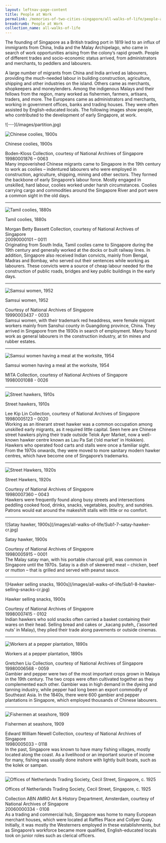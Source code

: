 ```yaml
---
layout: leftnav-page-content
title: People at Work
permalink: /memories-of-two-cities-singapore/all-walks-of-life/people-at-work/
breadcrumb: People at Work
collection_name: all-walks-of-life
---
```

The founding of Singapore as a British trading port in 1819 led to an influx of immigrants from China, India and the Malay Archipelago, who came in search of work opportunities arising from the colony’s rapid growth. People of different trades and socio-economic status arrived, from administrators and merchants, to peddlers and labourers.

A large number of migrants from China and India arrived as labourers, providing the much-needed labour in building construction, agriculture, shipping and other industries on the island. Others came as merchants, shopkeepers and moneylenders. Among the indigenous Malays and their fellows from the region, many worked as fishermen, farmers, artisans, traders, and more. The Europeans came as administrators and merchants, working in government offices, banks and trading houses. They were often assisted by English-educated locals. The following images show people, who contributed to the development of early Singapore, at work. 

<p></p>
![---](/images/partition.jpg)

![Chinese coolies, 1900s](/images/all-walks-of-life/Sub1-1-chinese-coolies.jpg)
<div class="custom-caption">
<div><p>Chinese coolies, 1900s</p></div>
<div>Boden-Kloss Collection, courtesy of National Archives of Singapore</div>
<div>19980001876 – 0063</div>
</div>
Many impoverished Chinese migrants came to Singapore in the 19th century to work as coolies – indentured labourers who were employed in construction, agriculture, shipping, mining and other sectors. They formed the backbone of early Singapore’s labour force. Mostly engaged in unskilled, hard labour, coolies worked under harsh circumstances. Coolies carrying cargo and commodities around the Singapore River and port were a common sight in the old days. 
<p></p>
<p></p>
<hr>

![Tamil coolies, 1880s](/images/all-walks-of-life/Sub1-2-tamil-coolies-cr.jpg)
<div class="custom-caption">
<div><p>Tamil coolies, 1880s</p></div>
<div>Morgan Betty Bassett Collection, courtesy of National Archives of Singapore </div>
<div>20090000101 – 0011</div>
</div>
Originating from South India, Tamil coolies came to Singapore during the 19th century and generally worked at the docks or built railway lines. In addition, Singapore also received Indian convicts, mainly from Bengal, Madras and Bombay, who served out their sentences while working as labourers. These convicts were a source of cheap labour needed for the construction of public roads, bridges and key public buildings in the early days.
<p></p>
<p></p>
<hr>

![Samsui women, 1952](/images/all-walks-of-life/Sub1-3-samsui-women.jpg)
<div class="custom-caption">
<div><p>Samsui women, 1952</p></div>
<div>Courtesy of National Archives of Singapore</div>
<div>19990003437 - 0033</div>
</div>
Samsui women, with their trademark red headdress, were female migrant workers mainly from Sanshui county in Guangdong province, China. They arrived in Singapore from the 1930s in search of employment. Many found work as general labourers in the construction industry, at tin mines and rubber estates.
<p></p>
<p></p>
<hr>


![Samsui women having a meal at the worksite, 1954](/images/all-walks-of-life/Sub1-4-samsui-women-having-a-meal.jpg)
<div class="custom-caption">
<div><p>Samsui women having a meal at the worksite, 1954</p></div>
<div>MITA Collection, courtesy of National Archives of Singapore</div>
<div>19980001088 - 0026</div>
</div>
<p></p>
<p></p>
<hr>

![Street hawkers, 1910s](/images/all-walks-of-life/Sub1-5-street-hawkers-cr.jpg)
<div class="custom-caption">
<div><p>Street hawkers, 1910s</p></div>
<div>Lee Kip Lin Collection, courtesy of National Archives of Singapore</div>
<div>19980005123 – 0020</div>
</div>
Working as an itinerant street hawker was a common occupation among unskilled early migrants, as it required little capital. Seen here are Chinese street hawkers plying their trade outside Telok Ayer Market, now a well-known hawker centre known as Lau Pa Sat (‘old market’ in Hokkien). Hawkers who operated food carts and stalls were once a familiar sight. From the 1970s onwards, they were moved to more sanitary modern hawker centres, which have become one of Singapore’s trademarks. 
<p></p>
<p></p>
<hr>

![Street Hawkers, 1920s](/images/all-walks-of-life/Sub1-6-street-hawkers-cr.jpg)
<div class="custom-caption">
<div><p>Street Hawkers, 1920s</p></div>
<div>Courtesy of National Archives of Singapore</div>
<div>19980007360 – 0043</div>
</div>
Hawkers were frequently found along busy streets and intersections peddling cooked food, drinks, snacks, vegetables, poultry, and sundries. Patrons would eat around the makeshift stalls with little or no comfort.  
<p></p>
<p></p>
<hr>

<p class="portrait-resize" markdown="1">
![Satay hawker, 1900s](/images/all-walks-of-life/Sub1-7-satay-hawker-cr.jpg)
</p>
<div class="custom-caption">
<div><p>Satay hawker, 1900s</p></div>
<div>Courtesy of National Archives of Singapore</div>
<div>19980005915 – 0001</div>
</div>
The Malay satay man, with his portable charcoal grill, was common in Singapore until the 1970s. Satay is a dish of skewered meat – chicken, beef or mutton – that is grilled and served with peanut sauce.  
<p></p>
<p></p>
<hr>

<p class="portrait-resize" markdown="1">
![Hawker selling snacks, 1900s](/images/all-walks-of-life/Sub1-8-hawker-selling-snacks-cr.jpg)
</p>
<div class="custom-caption">
<div><p>Hawker selling snacks, 1900s</p></div>
<div>Courtesy of National Archives of Singapore</div>
<div>19980007415 - 0102</div>
</div>
Indian hawkers who sold snacks often carried a basket containing their wares on their head. Selling bread and cakes or _kacang puteh_ (‘assorted nuts’ in Malay), they plied their trade along pavements or outside cinemas. 
<p></p>
<p></p>
<hr>


![Workers at a pepper plantation, 1890s](/images/all-walks-of-life/sub1-10-workers-at-a-pepper-plantation.jpg)
<div class="custom-caption">
<div><p>Workers at a pepper plantation, 1890s</p></div>
<div>Gretchen Liu Collection, courtesy of National Archives of Singapore</div>
<div>19980006568 - 0059</div>
</div>
Gambier and pepper were two of the most important crops grown in Malaya in the 19th century. The two crops were often cultivated together as they complemented each other. Gambier was in high demand in the dyeing and tanning industry, while pepper had long been an export commodity of Southeast Asia. In the 1840s, there were 600 gambier and pepper plantations in Singapore, which employed thousands of Chinese labourers.
<p></p>
<p></p>
<hr>

![Fishermen at seashore, 1909](/images/all-walks-of-life/Sub1-11-fishermen-at-seashore.jpg)
<div class="custom-caption">
<div><p>Fishermen at seashore, 1909</p></div>
<div>Edward William Newell Collection, courtesy of National Archives of Singapore</div>
<div>19980005033 – 0118</div>
</div>
In the past, Singapore was known to have many fishing villages, mostly located along the coast. As a livelihood or an important source of income for many, fishing was usually done inshore with lightly built boats, such as the kolek or sampan. 
<p></p>
<p></p>
<hr>

![Offices of Netherlands Trading Society, Cecil Street, Singapore, c. 1925](/images/all-walks-of-life/Sub1-12-staff-of-the-netherlands-trading-society.jpg)
<div class="custom-caption">
<div><p>Offices of Netherlands Trading Society, Cecil Street, Singapore, c. 1925</p></div>
<div>Collection ABN AMRO Art & History Department, Amsterdam, courtesy of National Archives of Singapore</div>
<div>20060000334 - 0108</div>
</div>
As a trading and commercial hub, Singapore was home to many European merchant houses, which were located at Raffles Place and Collyer Quay. Initially, it was mostly the Westerners employed in these establishments, but as Singapore’s workforce became more qualified, English-educated locals took on junior roles such as clerical officers.
<p></p>
<p></p>


